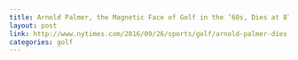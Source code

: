 ```yaml
---
title: Arnold Palmer, the Magnetic Face of Golf in the ’60s, Dies at 87
layout: post
link: http://www.nytimes.com/2016/09/26/sports/golf/arnold-palmer-dies-at-87.html
categories: golf
---
```

